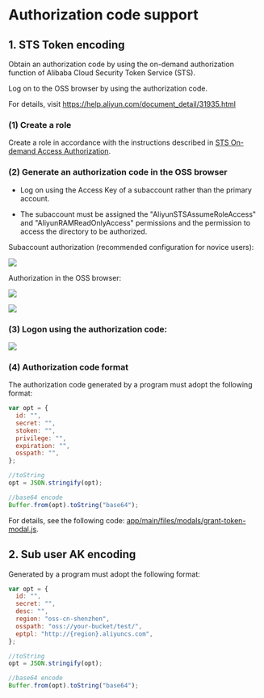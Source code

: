 # Authorization code support

## 1. STS Token encoding

Obtain an authorization code by using the on-demand authorization function of Alibaba Cloud Security Token Service (STS).

Log on to the OSS browser by using the authorization code.

For details, visit https://help.aliyun.com/document_detail/31935.html

### (1) Create a role

Create a role in accordance with the instructions described in [STS On-demand Access Authorization](https://help.aliyun.com/document_detail/31935.html).

### (2) Generate an authorization code in the OSS browser

- Log on using the Access Key of a subaccount rather than the primary account.

- The subaccount must be assigned the "AliyunSTSAssumeRoleAccess" and "AliyunRAMReadOnlyAccess" permissions and the permission to access the directory to be authorized.

Subaccount authorization (recommended configuration for novice users):

![](../preview/genToken1.png)

Authorization in the OSS browser:

![](../preview/genToken2.png)

![](../preview/genToken3.png)

### (3) Logon using the authorization code:

![](../preview/token-login.png)

### (4) Authorization code format

The authorization code generated by a program must adopt the following format:

```javascript
var opt = {
  id: "",
  secret: "",
  stoken: "",
  privilege: "",
  expiration: "",
  osspath: "",
};

//toString
opt = JSON.stringify(opt);

//base64 encode
Buffer.from(opt).toString("base64");
```

For details, see the following code: [app/main/files/modals/grant-token-modal.js](../app/main/files/modals/grant-token-modal.js).

## 2. Sub user AK encoding

Generated by a program must adopt the following format:

```javascript
var opt = {
  id: "",
  secret: "",
  desc: "",
  region: "oss-cn-shenzhen",
  osspath: "oss://your-bucket/test/",
  eptpl: "http://{region}.aliyuncs.com",
};

//toString
opt = JSON.stringify(opt);

//base64 encode
Buffer.from(opt).toString("base64");
```
